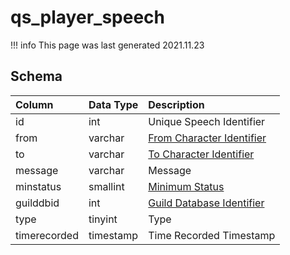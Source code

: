 # qs_player_speech

!!! info
	This page was last generated 2021.11.23

## Schema
| Column | Data Type | Description |
| :--- | :--- | :--- |
| id | int | Unique Speech Identifier |
| from | varchar | [From Character Identifier](../../schema/characters/character_data.md) |
| to | varchar | [To Character Identifier](../../schema/characters/character_data.md) |
| message | varchar | Message |
| minstatus | smallint | [Minimum Status](../../../../server/player/status-levels) |
| guilddbid | int | [Guild Database Identifier](../../schema/guilds/guilds.md) |
| type | tinyint | Type |
| timerecorded | timestamp | Time Recorded Timestamp |

